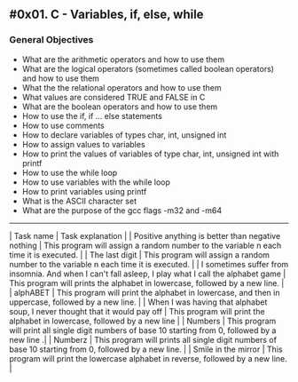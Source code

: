 #0x01. C - Variables, if, else, while
---
### General Objectives

* What are the arithmetic operators and how to use them
* What are the logical operators (sometimes called boolean operators) and how to use them
* What the the relational operators and how to use them
* What values are considered TRUE and FALSE in C
* What are the boolean operators and how to use them
* How to use the if, if ... else statements
* How to use comments
* How to declare variables of types char, int, unsigned int
* How to assign values to variables
* How to print the values of variables of type char, int, unsigned int with printf
* How to use the while loop
* How to use variables with the while loop
* How to print variables using printf
* What is the ASCII character set
* What are the purpose of the gcc flags -m32 and -m64
---
| Task name | Task explanation |
| Positive anything is better than negative nothing | This program will assign a random number to the variable n each time it is executed. |
| The last digit | This program will assign a random number to the variable n each time it is executed. |
| I sometimes suffer from insomnia. And when I can't fall asleep, I play what I call the alphabet game | This program will prints the alphabet in lowercase, followed by a new line. |
| alphABET | This program will print the alphabet in lowercase, and then in uppercase, followed by a new line. |
| When I was having that alphabet soup, I never thought that it would pay off | This program will print the alphabet in lowercase, followed by a new line |
| Numbers | This program will print all single digit numbers of base 10 starting from 0, followed by a new line .|
| Numberz | This program will prints all single digit numbers of base 10 starting from 0, followed by a new line. |
| Smile in the mirror | This program will print the lowercase alphabet in reverse, followed by a new line. |


